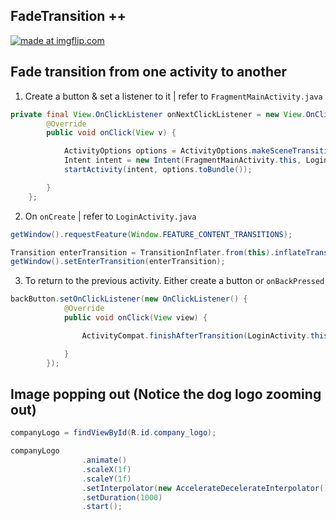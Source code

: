 ## FadeTransition ++ 

<a href="https://imgflip.com/gif/2vld69"><img src="https://i.imgflip.com/2vld69.gif" title="made at imgflip.com"/></a>

## Fade transition from one activity to another

1) Create a button & set a listener to it | refer to `FragmentMainActivity.java`
```java
private final View.OnClickListener onNextClickListener = new View.OnClickListener() {
        @Override
        public void onClick(View v) {

            ActivityOptions options = ActivityOptions.makeSceneTransitionAnimation(FragmentMainActivity.this);
            Intent intent = new Intent(FragmentMainActivity.this, LoginActivity.class);
            startActivity(intent, options.toBundle());

        }
    };
```

2) On `onCreate` | refer to `LoginActivity.java`
```java
getWindow().requestFeature(Window.FEATURE_CONTENT_TRANSITIONS);

Transition enterTransition = TransitionInflater.from(this).inflateTransition(R.transition.fade);
getWindow().setEnterTransition(enterTransition);
```

3) To return to the previous activity. Either create a button or `onBackPressed`
```java
backButton.setOnClickListener(new OnClickListener() {
            @Override
            public void onClick(View view) {

                ActivityCompat.finishAfterTransition(LoginActivity.this);

            }
        });
```

## Image popping out (Notice the dog logo zooming out)

```java
companyLogo = findViewById(R.id.company_logo);

companyLogo
                .animate()
                .scaleX(1f)
                .scaleY(1f)
                .setInterpolator(new AccelerateDecelerateInterpolator())
                .setDuration(1000)
                .start();
```




